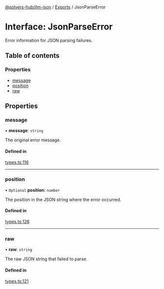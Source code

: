 [@solvers-hub/llm-json](../README.md) / [Exports](../modules.md) / JsonParseError

# Interface: JsonParseError

Error information for JSON parsing failures.

## Table of contents

### Properties

- [message](JsonParseError.md#message)
- [position](JsonParseError.md#position)
- [raw](JsonParseError.md#raw)

## Properties

### message

• **message**: `string`

The original error message.

#### Defined in

[types.ts:116](https://github.com/solvers-hub/llm-json/blob/6d8d00890ee1d42b63f8bb8c3f6401333e41041e/src/types.ts#L116)

___

### position

• `Optional` **position**: `number`

The position in the JSON string where the error occurred.

#### Defined in

[types.ts:126](https://github.com/solvers-hub/llm-json/blob/6d8d00890ee1d42b63f8bb8c3f6401333e41041e/src/types.ts#L126)

___

### raw

• **raw**: `string`

The raw JSON string that failed to parse.

#### Defined in

[types.ts:121](https://github.com/solvers-hub/llm-json/blob/6d8d00890ee1d42b63f8bb8c3f6401333e41041e/src/types.ts#L121)
